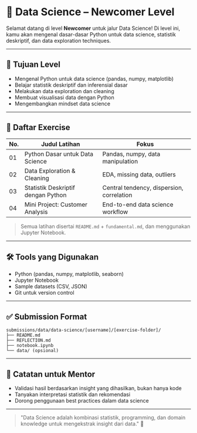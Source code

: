 # 🔬 Data Science – Newcomer Level

Selamat datang di level **Newcomer** untuk jalur Data Science! Di level ini, kamu akan mengenal dasar-dasar Python untuk data science, statistik deskriptif, dan data exploration techniques.

---

## 🎯 Tujuan Level

- Mengenal Python untuk data science (pandas, numpy, matplotlib)
- Belajar statistik deskriptif dan inferensial dasar
- Melakukan data exploration dan cleaning
- Membuat visualisasi data dengan Python
- Mengembangkan mindset data science

---

## 📁 Daftar Exercise

| No. | Judul Latihan                        | Fokus                                     |
|-----|--------------------------------------|-------------------------------------------|
| 01  | Python Dasar untuk Data Science      | Pandas, numpy, data manipulation         |
| 02  | Data Exploration & Cleaning          | EDA, missing data, outliers              |
| 03  | Statistik Deskriptif dengan Python  | Central tendency, dispersion, correlation |
| 04  | Mini Project: Customer Analysis      | End-to-end data science workflow         |

> Semua latihan disertai `README.md` + `fundamental.md`, dan menggunakan Jupyter Notebook.

---

## 🛠 Tools yang Digunakan

- Python (pandas, numpy, matplotlib, seaborn)
- Jupyter Notebook
- Sample datasets (CSV, JSON)
- Git untuk version control

---

## ✅ Submission Format

```
submissions/data/data-science/[username]/[exercise-folder]/
├── README.md
├── REFLECTION.md
├── notebook.ipynb
└── data/ (opsional)
```

---

## 💬 Catatan untuk Mentor

- Validasi hasil berdasarkan insight yang dihasilkan, bukan hanya kode
- Tanyakan interpretasi statistik dan rekomendasi
- Dorong penggunaan best practices dalam data science

---

> "Data Science adalah kombinasi statistik, programming, dan domain knowledge untuk mengekstrak insight dari data." 🔬 